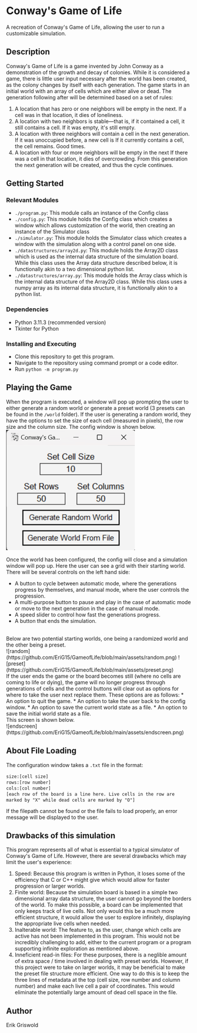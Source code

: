 # Conway's Game of Life

A recreation of Conway's Game of Life, allowing the user to run a customizable simulation.

## Description

Conway's Game of Life is a game invented by John Conway as a demonstration of the growth and decay of colonies. While it is considered a game, there is little user input necessary after the world has been created, as the colony changes by itself with each generation. The game starts in an initial world with an array of cells which are either alive or dead. 
The generation following after will be determined based on a set of rules:
1. A location that has zero or one neighbors will be empty in the next. If a cell was in that location, it dies of loneliness.
2. A location with two neighbors is stable—that is, if it contained a cell, it still contains a cell. If it was empty, it's still empty.
3. A location with three neighbors will contain a cell in the next generation. If it was unoccupied before, a new cell is If it currently contains a cell, the cell remains. Good times.
4. A location with four or more neighbors will be empty in the next If there was a cell in that location, it dies of overcrowding.
From this generation the next generation will be created, and thus the cycle continues.

## Getting Started

### Relevant Modules

* ```./program.py```: This module calls an instance of the Config class
* ```./config.py```: This module holds the Config class which creates a window which allows customization of the world, then creating an instance of the Simulator class
* ```./simulator.py```: This module holds the Simulator class which creates a window with the simulation along with a control panel on one side.
* ```./datastructures/array2d.py```: This module holds the Array2D class which is used as the internal data structure of the simulation board. While this class uses the Array data structure described below, it is functionally akin to a two dimensional python list.
* ```./datastructures/array.py```: This module holds the Array class which is the internal data structure of the Array2D class. While this class uses a numpy array as its internal data structure, it is functionally akin to a python list.

### Dependencies

* Python 3.11.3 (recommended version)
* Tkinter for Python

### Installing and Executing

* Clone this repository to get this program.
* Navigate to the repository using command prompt or a code editor.
* Run ```python -m program.py```

## Playing the Game

When the program is executed, a window will pop up prompting the user to either generate a random world or generate a preset world (3 presets can be found in the ```/world``` folder). If the user is generating a random world, they have the options to set the size of each cell (measured in pixels), the row size and the column size. The config window is shown below.
<br>
![config](https://github.com/EriG15/GameofLife/blob/main/assets/config.png)
<br>

Once the world has been configured, the config will close and a simulation window will pop up. Here the user can see a grid with their starting world. There will be several controls on the left hand side:
* A button to cycle between automatic mode, where the generations progress by themselves, and manual mode, where the user controls the progression.
* A multi-purpose button to pause and play in the case of automatic mode or move to the next generation in the case of manual mode.
* A speed slider to control how fast the generations progress.
* A button that ends the simulation.
<br>
Below are two potential starting worlds, one being a randomized world and the other being a preset.
<br>
![random](https://github.com/EriG15/GameofLife/blob/main/assets/random.png)
![preset](https://github.com/EriG15/GameofLife/blob/main/assets/preset.png)
<br>
If the user ends the game or the board becomes still (where no cells are coming to life or dying), the game will no longer progress through generations of cells and the control buttons will clear out as options for where to take the user next replace them. These options are as follows:
* An option to quit the game.
* An option to take the user back to the config window.
* An option to save the current world state as a file.
* An option to save the initial world state as a file.
<br>
This screen is shown below.
<br>
![endscreen](https://github.com/EriG15/GameofLife/blob/main/assets/endscreen.png)
<br>

## About File Loading

The configuration window takes a ```.txt``` file in the format:
```
size:[cell size]
rows:[row number]
cols:[col number]
[each row of the board is a line here. Live cells in the row are marked by "X" while dead cells are marked by "O"]
```
If the filepath cannot be found or the file fails to load properly, an error message will be displayed to the user.

## Drawbacks of this simulation

This program represents all of what is essential to a typical simulator of Conway's Game of Life. However, there are several drawbacks which may limit the user's experience:
1. Speed: Because this program is written in Python, it loses some of the efficiency that C or C++ might give which would allow for faster progression or larger worlds.
2. Finite world: Because the simulation board is based in a simple two dimensional array data structure, the user cannot go beyond the borders of the world. To make this possible, a board can be implemented that only keeps track of live cells. Not only would this be a much more efficient structure, it would allow the user to explore infinitely, displaying the appropriate live cells when needed.
3. Inalterable world: The feature to, as the user, change which cells are active has not been implemented in this program. This would not be incredibly challenging to add, either to the current program or a program supporting infinite exploration as mentioned above.
4. Inneficient read-in files: For these purposes, there is a neglible amount of extra space / time involved in dealing with preset worlds. However, if this project were to take on larger worlds, it may be beneficial to make the preset file structure more efficient. One way to do this is to keep the three lines of metadata at the top (cell size, row number and column number) and make each live cell a pair of coordinates. This would eliminate the potentially large amount of dead cell space in the file.

## Author

Erik Griswold